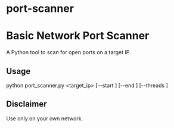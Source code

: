 # port-scanner

# Basic Network Port Scanner
A Python tool to scan for open ports on a target IP.

## Usage
python port_scanner.py <target_ip> [--start <port>] [--end <port>] [--threads <num>]

## Disclaimer
Use only on your own network.
